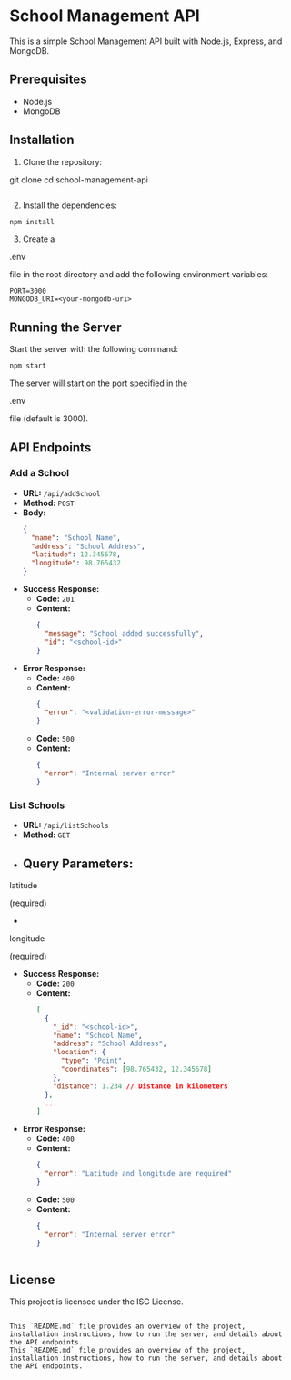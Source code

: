 
# School Management API

This is a simple School Management API built with Node.js, Express, and MongoDB.

## Prerequisites

- Node.js
- MongoDB

## Installation

1. Clone the repository:


git clone <repository-url>
cd school-management-api
```
````

2. Install the dependencies:

```sh
npm install
```

3. Create a

.env

file in the root directory and add the following environment variables:

```
PORT=3000
MONGODB_URI=<your-mongodb-uri>
```

## Running the Server

Start the server with the following command:

```sh
npm start
```

The server will start on the port specified in the

.env

file (default is 3000).

## API Endpoints

### Add a School

- **URL:** `/api/addSchool`
- **Method:** `POST`
- **Body:**
  ```json
  {
    "name": "School Name",
    "address": "School Address",
    "latitude": 12.345678,
    "longitude": 98.765432
  }
  ```
- **Success Response:**
  - **Code:** `201`
  - **Content:**
    ```json
    {
      "message": "School added successfully",
      "id": "<school-id>"
    }
    ```
- **Error Response:**
  - **Code:** `400`
  - **Content:**
    ```json
    {
      "error": "<validation-error-message>"
    }
    ```
  - **Code:** `500`
  - **Content:**
    ```json
    {
      "error": "Internal server error"
    }
    ```

### List Schools

- **URL:** `/api/listSchools`
- **Method:** `GET`
- **Query Parameters:**
  -

latitude

(required)

-

longitude

(required)

- **Success Response:**
  - **Code:** `200`
  - **Content:**
    ```json
    [
      {
        "_id": "<school-id>",
        "name": "School Name",
        "address": "School Address",
        "location": {
          "type": "Point",
          "coordinates": [98.765432, 12.345678]
        },
        "distance": 1.234 // Distance in kilometers
      },
      ...
    ]
    ```
- **Error Response:**
  - **Code:** `400`
  - **Content:**
    ```json
    {
      "error": "Latitude and longitude are required"
    }
    ```
  - **Code:** `500`
  - **Content:**
    ```json
    {
      "error": "Internal server error"
    }
 

## License

This project is licensed under the ISC License.

```

This `README.md` file provides an overview of the project, installation instructions, how to run the server, and details about the API endpoints.
This `README.md` file provides an overview of the project, installation instructions, how to run the server, and details about the API endpoints.
```
